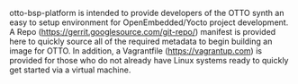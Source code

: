 otto-bsp-platform is intended to provide developers of the OTTO synth an easy to setup environment for OpenEmbedded/Yocto project development. A Repo (https://gerrit.googlesource.com/git-repo/) manifest is provided here to quickly source all of the required metadata to begin building an image for OTTO. In addition, a Vagrantfile (https://vagrantup.com) is provided for those who do not already have Linux systems ready to quickly get started via a virtual machine.
